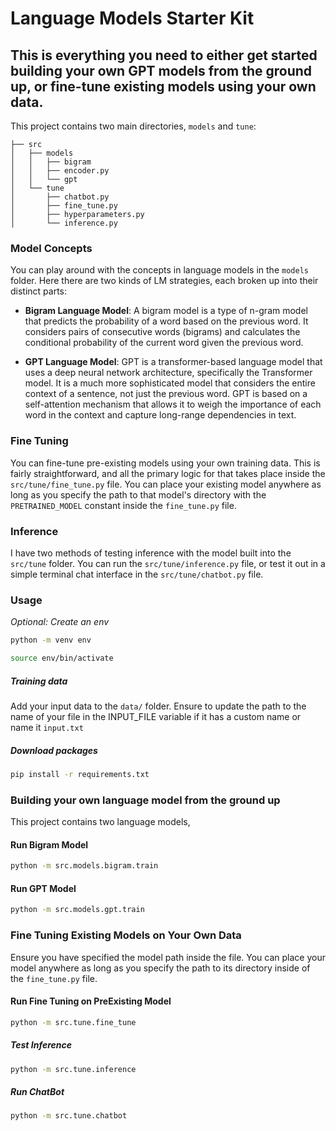 # Language Models Starter Kit

## This is everything you need to either get started building your own GPT models from the ground up, or fine-tune existing models using your own data. 

This project contains two main directories, `models` and `tune`:
```
├── src
│   ├── models
│   │   ├── bigram
│   │   ├── encoder.py
│   │   └── gpt
│   └── tune
│       ├── chatbot.py
│       ├── fine_tune.py
│       ├── hyperparameters.py
│       └── inference.py
```
### Model Concepts
You can play around with the concepts in language models in the `models` folder. Here there are two kinds of LM strategies,
each broken up into their distinct parts:

- **Bigram Language Model**: A bigram model is a type of n-gram model that predicts the probability of a word based on the previous word. It considers pairs of consecutive words (bigrams) and calculates the conditional probability of the current word given the previous word.

- **GPT Language Model**: GPT is a transformer-based language model that uses a deep neural network architecture, specifically the Transformer model. It is a much more sophisticated model that considers the entire context of a sentence, not just the previous word. GPT is based on a self-attention mechanism that allows it to weigh the importance of each word in the context and capture long-range dependencies in text.

### Fine Tuning
You can fine-tune pre-existing models using your own training data. This is fairly straightforward, and all the primary logic for that takes place inside the `src/tune/fine_tune.py` file. You can place your existing model anywhere as long as you specify the path to that model's directory with the `PRETRAINED_MODEL` constant inside the `fine_tune.py` file.

### Inference
I have two methods of testing inference with the model built into the `src/tune` folder. You can run the `src/tune/inference.py` file, or test it out in a simple terminal chat interface in the `src/tune/chatbot.py` file.

### Usage
*Optional: Create an env* 
```bash
python -m venv env

source env/bin/activate
```

##### Training data
Add your input data to the `data/` folder.
Ensure to update the path to the name of your file in the INPUT_FILE variable if it has a custom name or name it `input.txt`

##### Download packages
```bash
pip install -r requirements.txt
```


### Building your own language model from the ground up

This project contains two language models, 

#### Run Bigram Model
```bash
python -m src.models.bigram.train
```

#### Run GPT Model
```bash
python -m src.models.gpt.train
```


### Fine Tuning Existing Models on Your Own Data

Ensure you have specified the model path inside the file. You can place your model anywhere as long as you specify the path to its directory inside of the `fine_tune.py` file.

#### Run Fine Tuning on PreExisting Model
```bash
python -m src.tune.fine_tune
```

##### Test Inference
```bash
python -m src.tune.inference
```

##### Run ChatBot
```bash
python -m src.tune.chatbot
```
